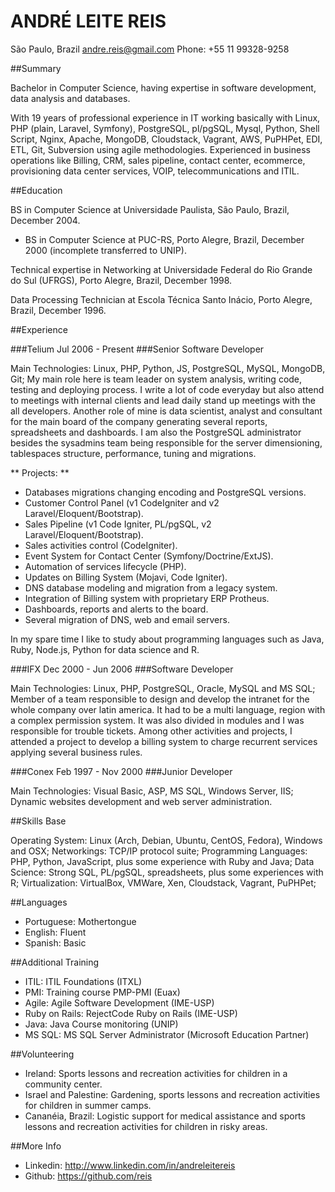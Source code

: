 ﻿ANDRÉ LEITE REIS
================

  São Paulo, Brazil
  andre.reis@gmail.com
  Phone: +55 11 99328-9258

##Summary

Bachelor in Computer Science, having expertise in software development, data analysis and databases.

With 19 years of professional experience in IT working basically with Linux, PHP (plain, Laravel, Symfony), PostgreSQL, pl/pgSQL, Mysql, Python, Shell Script, Nginx, Apache, MongoDB, Cloudstack, Vagrant, AWS, PuPHPet, EDI, ETL, Git, Subversion using agile methodologies. Experienced in business operations like Billing, CRM, sales pipeline, contact center, ecommerce, provisioning data center services, VOIP, telecommunications and ITIL.

##Education

BS in Computer Science at Universidade Paulista, São Paulo, Brazil, December 2004.
* BS in Computer Science at PUC-RS, Porto Alegre, Brazil, December 2000 (incomplete transferred to UNIP).

Technical expertise in Networking at Universidade Federal do Rio Grande do Sul (UFRGS), Porto Alegre, Brazil, December 1998.

Data Processing Technician at Escola Técnica Santo Inácio, Porto Alegre, Brazil, December 1996.

##Experience

###Telium Jul 2006 - Present
###Senior Software Developer

Main Technologies: Linux, PHP, Python, JS, PostgreSQL, MySQL, MongoDB, Git;
My main role here is team leader on system analysis, writing code, testing and deploying process. I write a lot of code everyday but also attend to meetings with internal clients and lead daily stand up meetings with the all developers.
Another role of mine is data scientist, analyst and consultant for the main board of the company generating several reports, spreadsheets and dashboards.
I am also the PostgreSQL administrator besides the sysadmins team being responsible for the server dimensioning, tablespaces structure, performance, tuning and migrations.

** Projects: **
  * Databases migrations changing encoding and PostgreSQL versions.
  * Customer Control Panel (v1 CodeIgniter and v2 Laravel/Eloquent/Bootstrap).
  * Sales Pipeline (v1 Code Igniter, PL/pgSQL, v2 Laravel/Eloquent/Bootstrap).
  * Sales activities control (CodeIgniter).
  * Event System for Contact Center (Symfony/Doctrine/ExtJS).
  * Automation of services lifecycle (PHP).
  * Updates on Billing System (Mojavi, Code Igniter).
  * DNS database modeling and migration from a legacy system.
  * Integration of Billing system with proprietary ERP Protheus.
  * Dashboards, reports and alerts to the board.
  * Several migration of DNS, web and email servers.

In my spare time I like to study about programming languages such as Java, Ruby, Node.js, Python for data science and R.

###IFX Dec 2000 - Jun 2006
###Software Developer

Main Technologies: Linux, PHP, PostgreSQL, Oracle, MySQL and MS SQL;
Member of a team responsible to design and develop the intranet for the whole company over latin america. It had to be a multi language, region with a complex permission system. It was also divided in modules and I was responsible for trouble tickets. Among other activities and projects, I attended a project to develop a billing system to charge recurrent services applying several business rules.

###Conex Feb 1997 - Nov 2000
###Junior Developer

Main Technologies: Visual Basic, ASP, MS SQL, Windows Server, IIS;
Dynamic websites development and web server administration.

##Skills Base

Operating System: Linux (Arch, Debian, Ubuntu, CentOS, Fedora), Windows and OSX;
Networkings: TCP/IP protocol suite;
Programming Languages: PHP, Python, JavaScript, plus some experience with Ruby and Java;
Data Science: Strong SQL, PL/pgSQL, spreadsheets, plus some experiences with R;
Virtualization: VirtualBox, VMWare, Xen, Cloudstack, Vagrant, PuPHPet;

##Languages

  * Portuguese: Mothertongue
  * English: Fluent
  * Spanish: Basic

##Additional Training

  * ITIL: ITIL Foundations (ITXL)
  * PMI: Training course PMP-PMI (Euax)
  * Agile: Agile Software Development (IME-USP)
  * Ruby on Rails: RejectCode Ruby on Rails (IME-USP)
  * Java: Java Course monitoring (UNIP)
  * MS SQL: MS SQL Server Administrator (Microsoft Education Partner)

##Volunteering

  * Ireland: Sports lessons and recreation activities for children in a community center.
  * Israel and Palestine: Gardening, sports lessons and recreation activities for children in summer camps.
  * Cananéia, Brazil: Logistic support for medical assistance and sports lessons and recreation activities for children in risky areas.

##More Info

* Linkedin: http://www.linkedin.com/in/andreleitereis
* Github: https://github.com/reis
